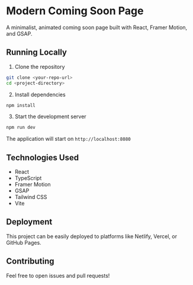 
# Modern Coming Soon Page

A minimalist, animated coming soon page built with React, Framer Motion, and GSAP.

## Running Locally

1. Clone the repository
```bash
git clone <your-repo-url>
cd <project-directory>
```

2. Install dependencies
```bash
npm install
```

3. Start the development server
```bash
npm run dev
```

The application will start on `http://localhost:8080`

## Technologies Used

- React
- TypeScript
- Framer Motion
- GSAP
- Tailwind CSS
- Vite

## Deployment

This project can be easily deployed to platforms like Netlify, Vercel, or GitHub Pages.

## Contributing

Feel free to open issues and pull requests!
